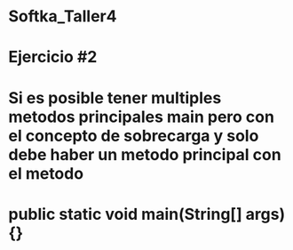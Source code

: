 # Softka_Taller4
# Ejercicio #2
# Si es posible tener multiples metodos principales main pero con el concepto de sobrecarga y solo debe haber un metodo principal con el metodo 
# public static void main(String[] args){}
